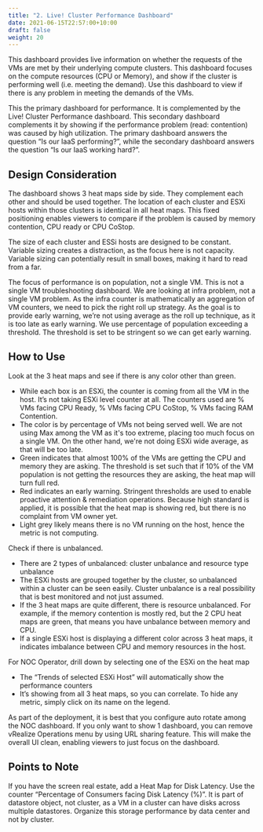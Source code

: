 ```yaml
---
title: "2. Live! Cluster Performance Dashboard"
date: 2021-06-15T22:57:00+10:00
draft: false
weight: 20
---
```


This dashboard provides live information on whether the requests of the VMs are met by their underlying compute clusters. This dashboard focuses on the compute resources (CPU or Memory), and show if the cluster is performing well (i.e. meeting the demand). Use this dashboard to view if there is any problem in meeting the demands of the VMs.

This the primary dashboard for performance. It is complemented by the Live! Cluster Performance dashboard. This secondary dashboard complements it by showing if the performance problem (read: contention) was caused by high utilization. The primary dashboard answers the question “Is our IaaS performing?”, while the secondary dashboard answers the question “Is our IaaS working hard?”.

## Design Consideration

The dashboard shows 3 heat maps side by side. They complement each other and should be used together. The location of each cluster and ESXi hosts within those clusters is identical in all heat maps. This fixed positioning enables viewers to compare if the problem is caused by memory contention, CPU ready or CPU CoStop.

The size of each cluster and ESSi hosts are designed to be constant. Variable sizing creates a distraction, as the focus here is not capacity. Variable sizing can potentially result in small boxes, making it hard to read from a far. 

The focus of performance is on population, not a single VM. This is not a single VM troubleshooting dashboard. We are looking at infra problem, not a single VM problem. As the infra counter is mathematically an aggregation of VM counters, we need to pick the right roll up strategy. As the goal is to provide early warning, we’re not using average as the roll up technique, as it is too late as early warning. We use percentage of population exceeding a threshold. The threshold is set to be stringent so we can get early warning.

## How to Use

Look at the 3 heat maps and see if there is any color other than green.
- While each box is an ESXi, the counter is coming from all the VM in the host. It’s not taking ESXi level counter at all. The counters used are % VMs facing CPU Ready, % VMs facing CPU CoStop, % VMs facing RAM Contention. 
- The color is by percentage of VMs not being served well. We are not using Max among the VM as it's too extreme, placing too much focus on a single VM. On the other hand, we're not doing ESXi wide average, as that will be too late.
- Green indicates that almost 100% of the VMs are getting the CPU and memory they are asking. The threshold is set such that if 10% of the VM population is not getting the resources they are asking, the heat map will turn full red. 
- Red indicates an early warning. Stringent thresholds are used to enable proactive attention & remediation operations. Because high standard is applied, it is possible that the heat map is showing red, but there is no complaint from VM owner yet. 
- Light grey likely means there is no VM running on the host, hence the metric is not computing. 

Check if there is unbalanced. 
- There are 2 types of unbalanced: cluster unbalance and resource type unbalance
- The ESXi hosts are grouped together by the cluster, so unbalanced within a cluster can be seen easily. Cluster unbalance is a real possibility that is best monitored and not just assumed.
- If the 3 heat maps are quite different, there is resource unbalanced. For example, if the memory contention is mostly red, but the 2 CPU heat maps are green, that means you have unbalance between memory and CPU.
- If a single ESXi host is displaying a different color across 3 heat maps, it indicates imbalance between CPU and memory resources in the host.

For NOC Operator, drill down by selecting one of the ESXi on the heat map
- The “Trends of selected ESXi Host” will automatically show the performance counters 
- It’s showing from all 3 heat maps, so you can correlate. To hide any metric, simply click on its name on the legend.

As part of the deployment, it is best that you configure auto rotate among the NOC dashboard. If you only want to show 1 dashboard, you can remove vRealize Operations menu by using URL sharing feature. This will make the overall UI clean, enabling viewers to just focus on the dashboard. 

## Points to Note

If you have the screen real estate, add a Heat Map for Disk Latency. Use the counter “Percentage of Consumers facing Disk Latency (%)”. It is part of datastore object, not cluster, as a VM in a cluster can have disks across multiple datastores. Organize this storage performance by data center and not by cluster.